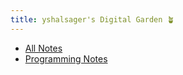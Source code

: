 ```yaml
---
title: yshalsager's Digital Garden 🪴
---
```


- [All Notes](/notes)
- [Programming Notes](/notes/programming)
